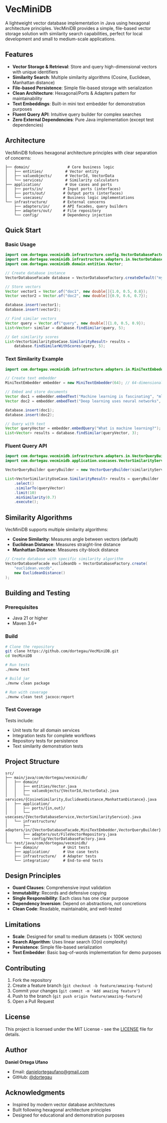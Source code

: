 # VecMiniDB

A lightweight vector database implementation in Java using hexagonal architecture principles. VecMiniDB provides a simple, file-based vector storage solution with similarity search capabilities, perfect for local development and small to medium-scale applications.

## Features

- **Vector Storage & Retrieval**: Store and query high-dimensional vectors with unique identifiers
- **Similarity Search**: Multiple similarity algorithms (Cosine, Euclidean, Manhattan distance)
- **File-based Persistence**: Simple file-based storage with serialization
- **Clean Architecture**: Hexagonal/Ports & Adapters pattern for maintainability
- **Text Embeddings**: Built-in mini text embedder for demonstration purposes
- **Fluent Query API**: Intuitive query builder for complex searches
- **Zero External Dependencies**: Pure Java implementation (except test dependencies)

## Architecture

VecMiniDB follows hexagonal architecture principles with clear separation of concerns:

```
├── domain/                 # Core business logic
│   ├── entities/          # Vector entity
│   ├── valueobjects/      # VectorId, VectorData
│   └── services/          # Similarity calculators
├── application/           # Use cases and ports
│   ├── ports/in/         # Input ports (interfaces)
│   ├── ports/out/        # Output ports (interfaces)
│   └── usecases/         # Business logic implementations
└── infrastructure/       # External concerns
    ├── adapters/in/      # API facades, query builders
    ├── adapters/out/     # File repository
    └── config/           # Dependency injection
```

## Quick Start

### Basic Usage

```java
import com.dortegau.vecminidb.infrastructure.config.VectorDatabaseFactory;
import com.dortegau.vecminidb.infrastructure.adapters.in.VectorDatabaseFacade;
import com.dortegau.vecminidb.domain.entities.Vector;

// Create database instance
VectorDatabaseFacade database = VectorDatabaseFactory.createDefault("my_vectors.vecdb");

// Store vectors
Vector vector1 = Vector.of("doc1", new double[]{1.0, 0.5, 0.8});
Vector vector2 = Vector.of("doc2", new double[]{0.9, 0.6, 0.7});

database.insert(vector1);
database.insert(vector2);

// Find similar vectors
Vector query = Vector.of("query", new double[]{1.0, 0.5, 0.9});
List<Vector> similar = database.findSimilar(query, 5);

// Get similarity scores
List<VectorSimilarityUseCase.SimilarityResult> results = 
    database.findSimilarWithScores(query, 5);
```

### Text Similarity Example

```java
import com.dortegau.vecminidb.infrastructure.adapters.in.MiniTextEmbedder;

// Create text embedder
MiniTextEmbedder embedder = new MiniTextEmbedder(64); // 64-dimensional vectors

// Embed and store documents
Vector doc1 = embedder.embedText("Machine learning is fascinating", "ml_doc");
Vector doc2 = embedder.embedText("Deep learning uses neural networks", "dl_doc");

database.insert(doc1);
database.insert(doc2);

// Query with text
Vector queryVector = embedder.embedQuery("What is machine learning?");
List<Vector> results = database.findSimilar(queryVector, 3);
```

### Fluent Query API

```java
import com.dortegau.vecminidb.infrastructure.adapters.in.VectorQueryBuilder;
import com.dortegau.vecminidb.application.usecases.VectorSimilarityService;

VectorQueryBuilder queryBuilder = new VectorQueryBuilder(similarityService);

List<VectorSimilarityUseCase.SimilarityResult> results = queryBuilder
    .select()
    .similarTo(queryVector)
    .limit(10)
    .minSimilarity(0.7)
    .execute();
```

## Similarity Algorithms

VecMiniDB supports multiple similarity algorithms:

- **Cosine Similarity**: Measures angle between vectors (default)
- **Euclidean Distance**: Measures straight-line distance
- **Manhattan Distance**: Measures city-block distance

```java
// Create database with specific similarity algorithm
VectorDatabaseFacade euclideanDb = VectorDatabaseFactory.create(
    "euclidean.vecdb", 
    new EuclideanDistance()
);
```

## Building and Testing

### Prerequisites

- Java 21 or higher
- Maven 3.6+

### Build

```bash
# Clone the repository
git clone https://github.com/dortegau/VecMiniDB.git
cd VecMiniDB

# Run tests
./mvnw test

# Build jar
./mvnw clean package

# Run with coverage
./mvnw clean test jacoco:report
```

### Test Coverage

Tests include:
- Unit tests for all domain services
- Integration tests for complete workflows
- Repository tests for persistence
- Text similarity demonstration tests

## Project Structure

```
src/
├── main/java/com/dortegau/vecminidb/
│   ├── domain/
│   │   ├── entities/Vector.java
│   │   ├── valueobjects/{VectorId,VectorData}.java
│   │   └── services/{CosineSimilarity,EuclideanDistance,ManhattanDistance}.java
│   ├── application/
│   │   ├── ports/{in,out}/
│   │   └── usecases/{VectorDatabaseService,VectorSimilarityService}.java
│   └── infrastructure/
│       ├── adapters/in/{VectorDatabaseFacade,MiniTextEmbedder,VectorQueryBuilder}.java
│       ├── adapters/out/FileVectorRepository.java
│       └── config/VectorDatabaseFactory.java
└── test/java/com/dortegau/vecminidb/
    ├── domain/           # Unit tests
    ├── application/      # Use case tests
    ├── infrastructure/   # Adapter tests
    └── integration/      # End-to-end tests
```

## Design Principles

- **Guard Clauses**: Comprehensive input validation
- **Immutability**: Records and defensive copying
- **Single Responsibility**: Each class has one clear purpose
- **Dependency Inversion**: Depend on abstractions, not concretions
- **Clean Code**: Readable, maintainable, and well-tested

## Limitations

- **Scale**: Designed for small to medium datasets (< 100K vectors)
- **Search Algorithm**: Uses linear search (O(n) complexity)
- **Persistence**: Simple file-based serialization
- **Text Embedder**: Basic bag-of-words implementation for demo purposes

## Contributing

1. Fork the repository
2. Create a feature branch (`git checkout -b feature/amazing-feature`)
3. Commit your changes (`git commit -m 'Add amazing feature'`)
4. Push to the branch (`git push origin feature/amazing-feature`)
5. Open a Pull Request

## License

This project is licensed under the MIT License - see the [LICENSE](LICENSE) file for details.

## Author

**Daniel Ortega Ufano**
- Email: danielortegaufano@gmail.com
- GitHub: [@dortegau](https://github.com/danielortegaufano)

## Acknowledgments

- Inspired by modern vector database architectures
- Built following hexagonal architecture principles
- Designed for educational and demonstration purposes